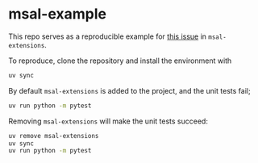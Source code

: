 # msal-example

This repo serves as a reproducible example for [this issue](https://github.com/AzureAD/microsoft-authentication-extensions-for-python/issues/140#issuecomment-2725509472) in `msal-extensions`.

To reproduce, clone the repository and install the environment with

```sh
uv sync
```

By default `msal-extensions` is added to the project, and the unit tests fail;

```sh
uv run python -m pytest
```

Removing `msal-extensions` will make the unit tests succeed:

```sh
uv remove msal-extensions
uv sync
uv run python -m pytest
```